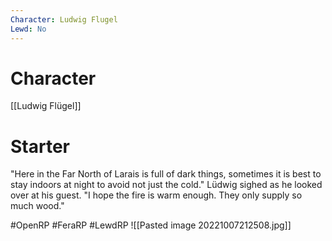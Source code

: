```yaml
---
Character: Ludwig Flugel
Lewd: No
---
```

# Character
[[Ludwig Flügel]]

# Starter
"Here in the Far North of Larais is full of dark things, sometimes it is best to stay indoors at night to avoid not just the cold." Lüdwig sighed as he looked over at his guest. "I hope the fire is warm enough. They only supply so much wood."  

#OpenRP #FeraRP #LewdRP 
![[Pasted image 20221007212508.jpg]]